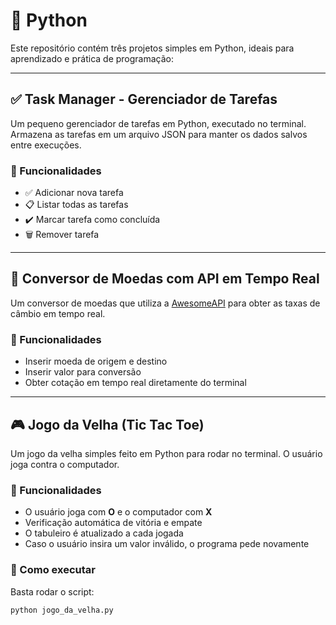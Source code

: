 # 🐍 Python

Este repositório contém três projetos simples em Python, ideais para aprendizado e prática de programação:

---

## ✅ Task Manager - Gerenciador de Tarefas

Um pequeno gerenciador de tarefas em Python, executado no terminal. Armazena as tarefas em um arquivo JSON para manter os dados salvos entre execuções.

### 📌 Funcionalidades

- ✅ Adicionar nova tarefa  
- 📋 Listar todas as tarefas  
- ✔️ Marcar tarefa como concluída  
- 🗑️ Remover tarefa  

---

## 💱 Conversor de Moedas com API em Tempo Real

Um conversor de moedas que utiliza a [AwesomeAPI](https://docs.awesomeapi.com.br/api-de-moedas) para obter as taxas de câmbio em tempo real.

### 📌 Funcionalidades

- Inserir moeda de origem e destino
- Inserir valor para conversão
- Obter cotação em tempo real diretamente do terminal

---

## 🎮 Jogo da Velha (Tic Tac Toe)

Um jogo da velha simples feito em Python para rodar no terminal. O usuário joga contra o computador.

### 📌 Funcionalidades

- O usuário joga com **O** e o computador com **X**  
- Verificação automática de vitória e empate  
- O tabuleiro é atualizado a cada jogada  
- Caso o usuário insira um valor inválido, o programa pede novamente  

### 🚀 Como executar

Basta rodar o script:

```bash
python jogo_da_velha.py
